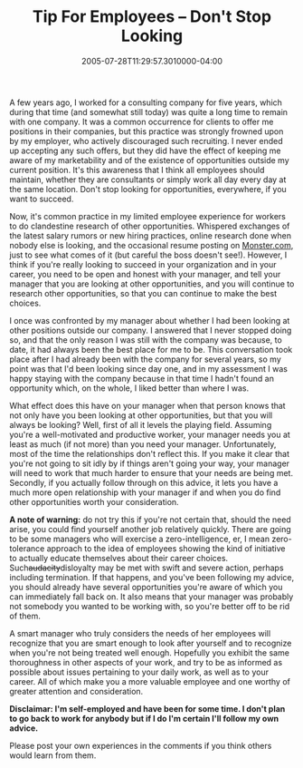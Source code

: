 ﻿---
title: Tip For Employees – Don't Stop Looking
date: "2005-07-28T11:29:57.3010000-04:00"
description: A few years ago, I worked for a consulting company for five years, which during that time (and somewhat still today) was quite a long time to remain with one company.
featuredImage: img/1897-featured.png
---

A few years ago, I worked for a consulting company for five years, which during that time (and somewhat still today) was quite a long time to remain with one company. It was a common occurrence for clients to offer me positions in their companies, but this practice was strongly frowned upon by my employer, who actively discouraged such recruiting. I never ended up accepting any such offers, but they did have the effect of keeping me aware of my marketability and of the existence of opportunities outside my current position. It's this awareness that I think all employees should maintain, whether they are consultants or simply work all day every day at the same location. Don't stop looking for opportunities, everywhere, if you want to succeed.

Now, it's common practice in my limited employee experience for workers to do clandestine research of other opportunities. Whispered exchanges of the latest salary rumors or new hiring practices, online research done when nobody else is looking, and the occasional resume posting on [Monster.com](http://monster.com/), just to see what comes of it (but careful the boss doesn't see!). However, I think if you're really looking to succeed in your organization and in your career, you need to be open and honest with your manager, and tell your manager that you are looking at other opportunities, and you will continue to research other opportunities, so that you can continue to make the best choices.

I once was confronted by my manager about whether I had been looking at other positions outside our company. I answered that I never stopped doing so, and that the only reason I was still with the company was because, to date, it had always been the best place for me to be. This conversation took place after I had already been with the company for several years, so my point was that I'd been looking since day one, and in my assessment I was happy staying with the company because in that time I hadn't found an opportunity which, on the whole, I liked better than where I was.

What effect does this have on your manager when that person knows that not only have you been looking at other opportunities, but that you will always be looking? Well, first of all it levels the playing field. Assuming you're a well-motivated and productive worker, your manager needs you at least as much (if not more) than you need your manager. Unfortunately, most of the time the relationships don't reflect this. If you make it clear that you're not going to sit idly by if things aren't going your way, your manager will need to work that much harder to ensure that your needs are being met. Secondly, if you actually follow through on this advice, it lets you have a much more open relationship with your manager if and when you do find other opportunities worth your consideration.

**A note of warning:** do not try this if you're not certain that, should the need arise, you could find yourself another job relatively quickly. There are going to be some managers who will exercise a zero-intelligence, er, I mean zero-tolerance approach to the idea of employees showing the kind of initiative to actually educate themselves about their career choices. Such~~audacity~~disloyalty may be met with swift and severe action, perhaps including termination. If that happens, and you've been following my advice, you should already have several opportunities you're aware of which you can immediately fall back on. It also means that your manager was probably not somebody you wanted to be working with, so you're better off to be rid of them.

A smart manager who truly considers the needs of her employees will recognize that you are smart enough to look after yourself and to recognize when you're not being treated well enough. Hopefully you exhibit the same thoroughness in other aspects of your work, and try to be as informed as possible about issues pertaining to your daily work, as well as to your career. All of which make you a more valuable employee and one worthy of greater attention and consideration.

**Disclaimar: I'm self-employed and have been for some time. I don't plan to go back to work for anybody but if I do I'm certain I'll follow my own advice.**

Please post your own experiences in the comments if you think others would learn from them.

